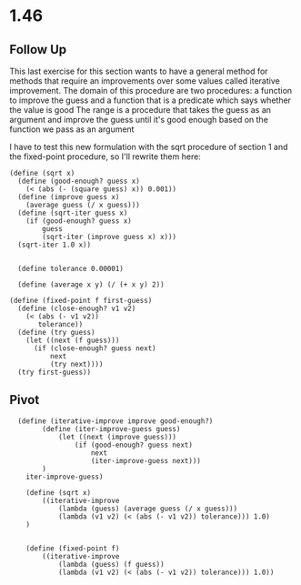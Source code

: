 # 1.46

## Follow Up
This last exercise for this section wants to have a general method for methods that require an improvements over some values called
iterative improvement.
The domain of this procedure are two procedures: a function to improve the guess and a function that is a predicate which says whether the value is good
The range is a procedure that takes the guess as an argument and improve the guess until it's good enough based on the function we pass as an argument


I have to test this new formulation with the sqrt procedure of section 1 and the fixed-point procedure, so I'll rewrite them here:

``` racket
(define (sqrt x)
  (define (good-enough? guess x)
    (< (abs (- (square guess) x)) 0.001))
  (define (improve guess x)
    (average guess (/ x guess)))
  (define (sqrt-iter guess x)
    (if (good-enough? guess x)
        guess
        (sqrt-iter (improve guess x) x)))
  (sqrt-iter 1.0 x))
  
  
  (define tolerance 0.00001)
  
  (define (average x y) (/ (+ x y) 2))

(define (fixed-point f first-guess)
  (define (close-enough? v1 v2)
    (< (abs (- v1 v2)) 
       tolerance))
  (define (try guess)
    (let ((next (f guess)))
      (if (close-enough? guess next)
          next
          (try next))))
  (try first-guess))
```
  

## Pivot
  
``` racket
  (define (iterative-improve improve good-enough?) 
		(define (iter-improve-guess guess) 
			(let ((next (improve guess))) 
				(if (good-enough? guess next) 
					next 
					(iter-improve-guess next)))
		) 
	iter-improve-guess)
	
	(define (sqrt x) 
		((iterative-improve 
			(lambda (guess) (average guess (/ x guess)))
			(lambda (v1 v2) (< (abs (- v1 v2)) tolerance))) 1.0)
	)
	
	
	(define (fixed-point f) 
		((iterative-improve 
			(lambda (guess) (f guess))
			(lambda (v1 v2) (< (abs (- v1 v2)) tolerance))) 1.0))
```
